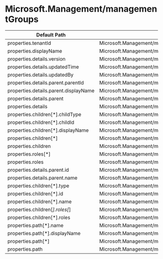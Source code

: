 # Microsoft.Management/managementGroups

| Default Path | Alias |
|---|---|
| properties.tenantId | Microsoft.Management/managementGroups/tenantId |
| properties.displayName | Microsoft.Management/managementGroups/displayName |
| properties.details.version | Microsoft.Management/managementGroups/details.version |
| properties.details.updatedTime | Microsoft.Management/managementGroups/details.updatedTime |
| properties.details.updatedBy | Microsoft.Management/managementGroups/details.updatedBy |
| properties.details.parent.parentId | Microsoft.Management/managementGroups/details.parent.parentId |
| properties.details.parent.displayName | Microsoft.Management/managementGroups/details.parent.displayName |
| properties.details.parent | Microsoft.Management/managementGroups/details.parent |
| properties.details | Microsoft.Management/managementGroups/details |
| properties.children[*].childType | Microsoft.Management/managementGroups/children[*].childType |
| properties.children[*].childId | Microsoft.Management/managementGroups/children[*].childId |
| properties.children[*].displayName | Microsoft.Management/managementGroups/children[*].displayName |
| properties.children[*] | Microsoft.Management/managementGroups/children[*] |
| properties.children | Microsoft.Management/managementGroups/children |
| properties.roles[*] | Microsoft.Management/managementGroups/roles[*] |
| properties.roles | Microsoft.Management/managementGroups/roles |
| properties.details.parent.id | Microsoft.Management/managementGroups/details.parent.id |
| properties.details.parent.name | Microsoft.Management/managementGroups/details.parent.name |
| properties.children[*].type | Microsoft.Management/managementGroups/children[*].type |
| properties.children[*].id | Microsoft.Management/managementGroups/children[*].id |
| properties.children[*].name | Microsoft.Management/managementGroups/children[*].name |
| properties.children[*].roles[*] | Microsoft.Management/managementGroups/children[*].roles[*] |
| properties.children[*].roles | Microsoft.Management/managementGroups/children[*].roles |
| properties.path[*].name | Microsoft.Management/managementGroups/path[*].name |
| properties.path[*].displayName | Microsoft.Management/managementGroups/path[*].displayName |
| properties.path[*] | Microsoft.Management/managementGroups/path[*] |
| properties.path | Microsoft.Management/managementGroups/path |

